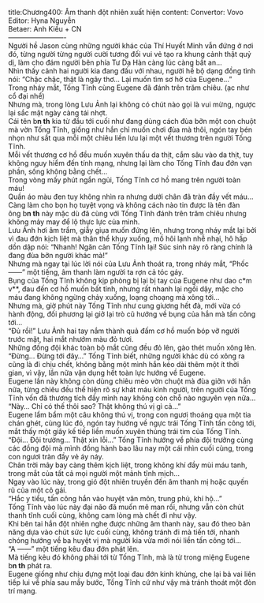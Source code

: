 title:Chương400: Âm thanh đột nhiên xuất hiện
content:
Convertor: Vovo<br>Editor: Hyna Nguyễn<br>Betaer: Anh Kiều + CN<br>————————-<br>Người hề Jason cùng những người khác của Thí Huyết Minh vẫn đứng ở nơi đó, từng người từng người cười tương đối vui vẻ tạo ra khung cảnh thật quỷ dị, làm cho đám người bên phía Tư Dạ Hàn càng lúc càng bất an…<br>Nhìn thấy cảnh hai người kia đang đấu với nhau, người hề bộ dạng đồng tình nói: “Chậc chậc, thật là ngây thơ… Lại muốn tìm sơ hở của Eugene…”<br>Trong nháy mắt, Tống Tĩnh cùng Eugene đã đánh trên trăm chiêu. (ạc như cổ đại nhể)<br>Nhưng mà, trong lòng Lưu Ảnh lại không có chút nào gọi là vui mừng, ngược lại sắc mặt ngày càng tái nhợt.<br>Cái tên b**n th** kia từ đầu tới cuối như đang dùng cách đùa bỡn một con chuột mà vờn Tống Tĩnh, giống như hắn chỉ muốn chơi đùa mà thôi, ngón tay bén nhọn như sắt qua mỗi một chiêu liền lưu lại một vết thương trên người Tống Tĩnh.<br>Mỗi vết thương cơ hồ đều muốn xuyên thấu da thịt, cắm sâu vào da thịt, tuy không nguy hiểm đến tính mạng, nhưng lại làm cho Tống Tĩnh đau đớn vạn phần, sống không bằng chết…<br>Trong vòng mấy phút ngắn ngủi, Tống Tĩnh cơ hồ mang trên người toàn máu!<br>Quần áo màu đen tuy không nhìn ra nhưng dưới chân đã tràn đầy vết máu…<br>Càng làm cho bọn họ tuyệt vọng và không cách nào tin được là tên đàn ông b**n th** này mặc dù đã cùng với Tống Tĩnh đánh trên trăm chiêu nhưng không mảy may để lộ thực lực của mình.<br>Lưu Ảnh hơi âm trầm, giẫy giụa muốn đứng lên, nhưng trong nháy mắt lại bởi vì đau đớn kịch liệt mà thân thể khụy xuống, mồ hôi lạnh nhễ nhại, hô hấp dồn dập nói: “Nhanh! Ngăn cản Tống Tĩnh lại! Súc sinh này rõ ràng chính là đang đùa bỡn người khác mà!”<br>Nhưng mà ngay tại lúc lời nói của Lưu Ảnh thoát ra, trong nháy mắt, “Phốc ——” một tiếng, âm thanh làm người ta rợn cả tóc gáy.<br>Bụng của Tống Tĩnh không kịp phòng bị lại bị tay của Eugene như dao c*m v**, đau đến cơ hồ muốn bất tỉnh, nhưng rất nhanh lại ngồi dậy, mặc cho máu đang không ngừng chảy xuống, loạng choạng mà xông tới…<br>Nhưng mà, giờ phút này Tống Tĩnh như cung giương hết đà, mới vừa có hành động, đối phương lại giở lại trò cũ hướng về bụng của hắn mà tấn công tới…<br>“Đủ rồi!” Lưu Ảnh hai tay nắm thành quả đấm cơ hồ muốn bóp vỡ người trước mặt, hai mắt nhướm màu đỏ tươi.<br>Những đồng đội khác toàn bộ mắt cũng đều đỏ lên, gào thét muốn xông lên.<br>“Đừng… Đừng tới đây…” Tống Tĩnh biết, những người khác dù có xông ra cũng là đi chịu chết, không bằng một mình hắn kéo dài thêm một ít thời gian, vì vậy, lần nữa vận dụng hết toàn lực hướng về Eugene.<br>Eugene lần này không còn dùng chiêu mèo vờn chuột mà đùa giỡn với hắn nữa, từng chiêu đều thể hiện rõ sự khát máu kinh người, trên người của Tống Tĩnh vốn đã thương tích đầy mình nay không còn chỗ nào nguyên vẹn nữa…<br>“Này… Chỉ có thế thôi sao? Thật không thú vị gì cả…”<br>Eugene lẩm bẩm một câu không thú vị, trong con ngươi thoáng qua một tia chán ghét, cùng lúc đó, ngón tay hướng về ngực trái Tống Tĩnh tấn công tới, mắt thấy một giây kế tiếp liền muốn xuyên thủng trái tim của Tống Tĩnh.<br>“Đội… Đội trưởng… Thật xin lỗi…” Tống Tĩnh hướng về phía đội trưởng cùng các đồng đội mà mình đồng hành bao lâu nay một cái nhìn cuối cùng, trong con ngươi tràn đầy vẻ áy náy.<br>Chân trời mây bay càng thêm kịch liệt, trong không khí đầy mùi máu tanh, trong mắt của tất cả mọi người một mảnh tĩnh mịch…<br>Ngay vào lúc này, trong gió đột nhiên truyền đến âm thanh mị hoặc quyến rũ của một cô gái.<br>“Hắc y tiểu, tấn công hắn vào huyệt vân môn, trung phủ, khí hộ…”<br>Tống Tĩnh vào lúc này đại não đã muốn mê man rồi, nhưng vẫn còn chút thanh tĩnh cuối cùng, không cam lòng mà chết đi như vậy.<br>Khi bên tai hắn đột nhiên nghe được những âm thanh này, sau đó theo bản năng dựa vào chút sức lực cuối cùng, không tránh đi mà tiến tới, nhanh chóng hướng về ba huyệt vị mà người kia vừa mới nói liền tấn công tới…<br>“A ——” một tiếng kêu đau đớn phát lên.<br>Mà tiếng kêu đó không phải tới từ Tống Tĩnh, mà là từ trong miệng Eugene b**n th** phát ra.<br>Eugene giống như chịu đựng một loại đau đớn kinh khủng, che lại bả vai liên tiếp lui về phía sau mấy bước, Tống Tĩnh cứ như vậy mà tránh thoát một đòn trí mạng.
